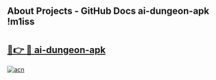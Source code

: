 ## About Projects - GitHub Docs ai-dungeon-apk !m1iss

# <h2><a href="https://andorid.site?title=ai-dungeon-apk&ref=14PRO">🔗👉 🔴 ai-dungeon-apk</a></h2>

[![acn](https://github.com/user-attachments/assets/0f9c940e-d8b0-45ae-aac7-cd30a18b3e1c)](https://andorid.site?title=ai-dungeon-apk&ref=14PRO)

